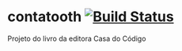 # contatooth [![Build Status](https://travis-ci.org/rimolive/contatooth.svg)](https://travis-ci.org/rimolive/contatooth)

Projeto do livro da editora Casa do Código
